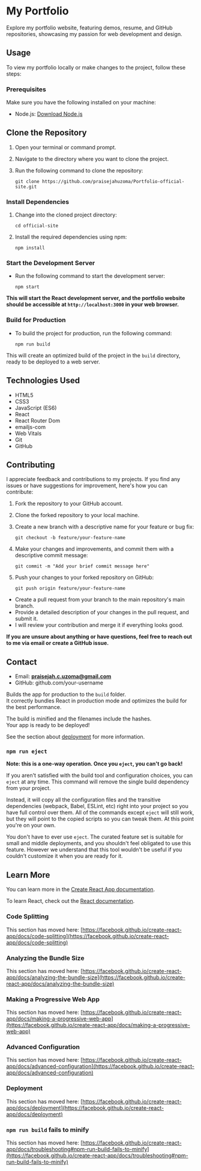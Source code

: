 # My Portfolio

Explore my portfolio website, featuring demos, resume, and GitHub repositories, showcasing my passion for web development and design.

## Usage
To view my portfolio locally or make changes to the project, follow these steps:

### Prerequisites

Make sure you have the following installed on your machine:
* Node.js:  [Download Node.js](https://nodejs.org/en/download)
  
## Clone the Repository
1. Open your terminal or command prompt.
2. Navigate to the directory where you want to clone the project.
3. Run the following command to clone the repository:

       git clone https://github.com/praisejahuzoma/Portfolio-official-site.git

### Install Dependencies
1. Change into the cloned project directory:
   
       cd official-site

2. Install the required dependencies using npm:

       npm install

### Start the Development Server
 * Run the following command to start the development server:

       npm start

**This will start the React development server, and the portfolio website should be accessible at `http://localhost:3000` in your web browser.**

### Build for Production
* To build the project for production, run the following command:
  
      npm run build

This will create an optimized build of the project in the `build` directory, ready to be deployed to a web server.

## Technologies Used
* HTML5
* CSS3
* JavaScript (ES6)
* React
* React Router Dom
* emailjs-com
* Web Vitals
* Git
* GitHub

## Contributing
I appreciate feedback and contributions to my projects. If you find any issues or have suggestions for improvement, here's how you can contribute:

1. Fork the repository to your GitHub account.
2. Clone the forked repository to your local machine.
3. Create a new branch with a descriptive name for your feature or bug fix:

       git checkout -b feature/your-feature-name 

1. Make your changes and improvements, and commit them with a descriptive commit message:

       git commit -m "Add your brief commit message here"

2. Push your changes to your forked repository on GitHub:

       git push origin feature/your-feature-name

* Create a pull request from your branch to the main repository's main branch.
* Provide a detailed description of your changes in the pull request, and submit it.
* I will review your contribution and merge it if everything looks good.

**If you are unsure about anything or have questions, feel free to reach out to me via email or create a GitHub issue.**

## Contact
* Email: **praisejah.c.uzoma@gmail.com**
* GitHub: github.com/your-username

Builds the app for production to the `build` folder.\
It correctly bundles React in production mode and optimizes the build for the best performance.

The build is minified and the filenames include the hashes.\
Your app is ready to be deployed!

See the section about [deployment](https://facebook.github.io/create-react-app/docs/deployment) for more information.

### `npm run eject`

**Note: this is a one-way operation. Once you `eject`, you can't go back!**

If you aren't satisfied with the build tool and configuration choices, you can `eject` at any time. This command will remove the single build dependency from your project.

Instead, it will copy all the configuration files and the transitive dependencies (webpack, Babel, ESLint, etc) right into your project so you have full control over them. All of the commands except `eject` will still work, but they will point to the copied scripts so you can tweak them. At this point you're on your own.

You don't have to ever use `eject`. The curated feature set is suitable for small and middle deployments, and you shouldn't feel obligated to use this feature. However we understand that this tool wouldn't be useful if you couldn't customize it when you are ready for it.

## Learn More

You can learn more in the [Create React App documentation](https://facebook.github.io/create-react-app/docs/getting-started).

To learn React, check out the [React documentation](https://reactjs.org/).

### Code Splitting

This section has moved here: [https://facebook.github.io/create-react-app/docs/code-splitting](https://facebook.github.io/create-react-app/docs/code-splitting)

### Analyzing the Bundle Size

This section has moved here: [https://facebook.github.io/create-react-app/docs/analyzing-the-bundle-size](https://facebook.github.io/create-react-app/docs/analyzing-the-bundle-size)

### Making a Progressive Web App

This section has moved here: [https://facebook.github.io/create-react-app/docs/making-a-progressive-web-app](https://facebook.github.io/create-react-app/docs/making-a-progressive-web-app)

### Advanced Configuration

This section has moved here: [https://facebook.github.io/create-react-app/docs/advanced-configuration](https://facebook.github.io/create-react-app/docs/advanced-configuration)

### Deployment

This section has moved here: [https://facebook.github.io/create-react-app/docs/deployment](https://facebook.github.io/create-react-app/docs/deployment)

### `npm run build` fails to minify

This section has moved here: [https://facebook.github.io/create-react-app/docs/troubleshooting#npm-run-build-fails-to-minify](https://facebook.github.io/create-react-app/docs/troubleshooting#npm-run-build-fails-to-minify)
